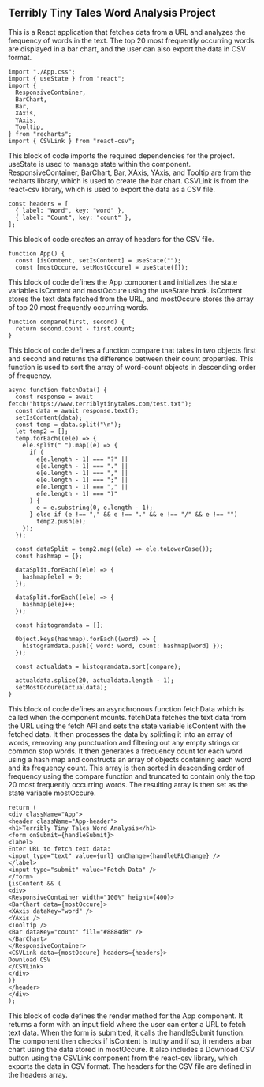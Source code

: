 ## Terribly Tiny Tales Word Analysis Project

This is a React application that fetches data from a URL and analyzes the frequency of words in the text. The top 20 most frequently occurring words are displayed in a bar chart, and the user can also export the data in CSV format.

```
import "./App.css";
import { useState } from "react";
import {
  ResponsiveContainer,
  BarChart,
  Bar,
  XAxis,
  YAxis,
  Tooltip,
} from "recharts";
import { CSVLink } from "react-csv";
```

This block of code imports the required dependencies for the project. useState is used to manage state within the component. ResponsiveContainer, BarChart, Bar, XAxis, YAxis, and Tooltip are from the recharts library, which is used to create the bar chart. CSVLink is from the react-csv library, which is used to export the data as a CSV file.

```
const headers = [
  { label: "Word", key: "word" },
  { label: "Count", key: "count" },
];
```

This block of code creates an array of headers for the CSV file.

```
function App() {
  const [isContent, setIsContent] = useState("");
  const [mostOccure, setMostOccure] = useState([]);
```

This block of code defines the App component and initializes the state variables isContent and mostOccure using the useState hook. isContent stores the text data fetched from the URL, and mostOccure stores the array of top 20 most frequently occurring words.

```
function compare(first, second) {
  return second.count - first.count;
}
```

This block of code defines a function compare that takes in two objects first and second and returns the difference between their count properties. This function is used to sort the array of word-count objects in descending order of frequency.

```
async function fetchData() {
  const response = await fetch("https://www.terriblytinytales.com/test.txt");
  const data = await response.text();
  setIsContent(data);
  const temp = data.split("\n");
  let temp2 = [];
  temp.forEach((ele) => {
    ele.split(" ").map((e) => {
      if (
        e[e.length - 1] === "?" ||
        e[e.length - 1] === "." ||
        e[e.length - 1] === "," ||
        e[e.length - 1] === ";" ||
        e[e.length - 1] === "," ||
        e[e.length - 1] === ")"
      ) {
        e = e.substring(0, e.length - 1);
      } else if (e !== "," && e !== "." && e !== "/" && e !== "")
        temp2.push(e);
    });
  });

  const dataSplit = temp2.map((ele) => ele.toLowerCase());
  const hashmap = {};

  dataSplit.forEach((ele) => {
    hashmap[ele] = 0;
  });

  dataSplit.forEach((ele) => {
    hashmap[ele]++;
  });

  const histogramdata = [];

  Object.keys(hashmap).forEach((word) => {
    histogramdata.push({ word: word, count: hashmap[word] });
  });

  const actualdata = histogramdata.sort(compare);

  actualdata.splice(20, actualdata.length - 1);
  setMostOccure(actualdata);
}
```

This block of code defines an asynchronous function fetchData which is called when the component mounts. fetchData fetches the text data from the URL using the fetch API and sets the state variable isContent with the fetched data. It then processes the data by splitting it into an array of words, removing any punctuation and filtering out any empty strings or common stop words. It then generates a frequency count for each word using a hash map and constructs an array of objects containing each word and its frequency count. This array is then sorted in descending order of frequency using the compare function and truncated to contain only the top 20 most frequently occurring words. The resulting array is then set as the state variable mostOccure.

```
return (
<div className="App">
<header className="App-header">
<h1>Terribly Tiny Tales Word Analysis</h1>
<form onSubmit={handleSubmit}>
<label>
Enter URL to fetch text data:
<input type="text" value={url} onChange={handleURLChange} />
</label>
<input type="submit" value="Fetch Data" />
</form>
{isContent && (
<div>
<ResponsiveContainer width="100%" height={400}>
<BarChart data={mostOccure}>
<XAxis dataKey="word" />
<YAxis />
<Tooltip />
<Bar dataKey="count" fill="#8884d8" />
</BarChart>
</ResponsiveContainer>
<CSVLink data={mostOccure} headers={headers}>
Download CSV
</CSVLink>
</div>
)}
</header>
</div>
);
```

This block of code defines the render method for the App component. It returns a form with an input field where the user can enter a URL to fetch text data. When the form is submitted, it calls the handleSubmit function. The component then checks if isContent is truthy and if so, it renders a bar chart using the data stored in mostOccure. It also includes a Download CSV button using the CSVLink component from the react-csv library, which exports the data in CSV format. The headers for the CSV file are defined in the headers array.
